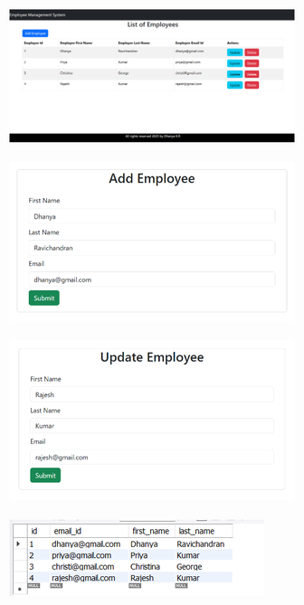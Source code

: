![EMS Output](1.png)
---
![EMS Output](2.png)
---
![EMS Output](3.png)
---
![EMS Output](4.png)
---
